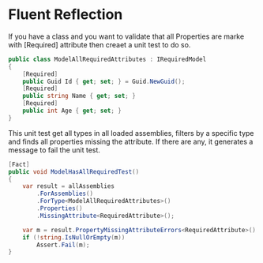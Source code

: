 # Fluent Reflection

If you have a class and you want to validate that all Properties are marke with [Required] attribute then creaet a unit test to do so.

```csharp
public class ModelAllRequiredAttributes : IRequiredModel
{
    [Required]
    public Guid Id { get; set; } = Guid.NewGuid();
    [Required]
    public string Name { get; set; }
    [Required]
    public int Age { get; set; }
}
```

This unit test get all types in all loaded assemblies, filters by a specific type and finds all properties missing the attribute. If there are any, it generates a message to fail the unit test.

```csharp
[Fact]
public void ModelHasAllRequiredTest()
{
    var result = allAssemblies
        .ForAssemblies()
        .ForType<ModelAllRequiredAttributes>()
        .Properties()
        .MissingAttribute<RequiredAttribute>();

    var m = result.PropertyMissingAttributeErrors<RequiredAttribute>().ErrorMessage;
    if (!string.IsNullOrEmpty(m))
        Assert.Fail(m);
}
```
